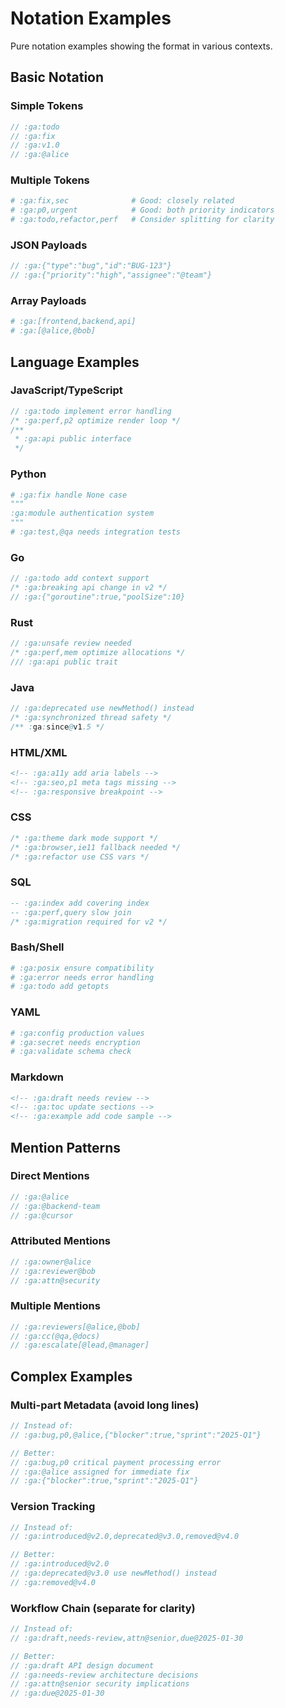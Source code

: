 # Notation Examples
<!-- :ga:tldr Pure notation examples showing format in various contexts -->
<!-- :ga:notation Examples of grep-anchor notation across languages -->

Pure notation examples showing the format in various contexts.

## Basic Notation

### Simple Tokens
```javascript
// :ga:todo
// :ga:fix
// :ga:v1.0
// :ga:@alice
```

### Multiple Tokens
```python
# :ga:fix,sec              # Good: closely related
# :ga:p0,urgent            # Good: both priority indicators
# :ga:todo,refactor,perf   # Consider splitting for clarity
```

### JSON Payloads
```go
// :ga:{"type":"bug","id":"BUG-123"}
// :ga:{"priority":"high","assignee":"@team"}
```

### Array Payloads
```ruby
# :ga:[frontend,backend,api]
# :ga:[@alice,@bob]
```

## Language Examples

### JavaScript/TypeScript
```javascript
// :ga:todo implement error handling
/* :ga:perf,p2 optimize render loop */
/** 
 * :ga:api public interface
 */
```

### Python
```python
# :ga:fix handle None case
"""
:ga:module authentication system
"""
# :ga:test,@qa needs integration tests
```

### Go
```go
// :ga:todo add context support
/* :ga:breaking api change in v2 */
// :ga:{"goroutine":true,"poolSize":10}
```

### Rust
```rust
// :ga:unsafe review needed
/* :ga:perf,mem optimize allocations */
/// :ga:api public trait
```

### Java
```java
// :ga:deprecated use newMethod() instead
/* :ga:synchronized thread safety */
/** :ga:since@v1.5 */
```

### HTML/XML
```html
<!-- :ga:a11y add aria labels -->
<!-- :ga:seo,p1 meta tags missing -->
<!-- :ga:responsive breakpoint -->
```

### CSS
```css
/* :ga:theme dark mode support */
/* :ga:browser,ie11 fallback needed */
/* :ga:refactor use CSS vars */
```

### SQL
```sql
-- :ga:index add covering index
-- :ga:perf,query slow join
/* :ga:migration required for v2 */
```

### Bash/Shell
```bash
# :ga:posix ensure compatibility
# :ga:error needs error handling
# :ga:todo add getopts
```

### YAML
```yaml
# :ga:config production values
# :ga:secret needs encryption
# :ga:validate schema check
```

### Markdown
```markdown
<!-- :ga:draft needs review -->
<!-- :ga:toc update sections -->
<!-- :ga:example add code sample -->
```

## Mention Patterns

### Direct Mentions
```javascript
// :ga:@alice
// :ga:@backend-team
// :ga:@cursor
```

### Attributed Mentions
```javascript
// :ga:owner@alice
// :ga:reviewer@bob
// :ga:attn@security
```

### Multiple Mentions
```javascript
// :ga:reviewers[@alice,@bob]
// :ga:cc(@qa,@docs)
// :ga:escalate[@lead,@manager]
```

## Complex Examples

### Multi-part Metadata (avoid long lines)
```javascript
// Instead of:
// :ga:bug,p0,@alice,{"blocker":true,"sprint":"2025-Q1"}

// Better:
// :ga:bug,p0 critical payment processing error
// :ga:@alice assigned for immediate fix
// :ga:{"blocker":true,"sprint":"2025-Q1"}
```

### Version Tracking
```javascript
// Instead of:
// :ga:introduced@v2.0,deprecated@v3.0,removed@v4.0

// Better:
// :ga:introduced@v2.0
// :ga:deprecated@v3.0 use newMethod() instead  
// :ga:removed@v4.0
```

### Workflow Chain (separate for clarity)
```javascript
// Instead of:
// :ga:draft,needs-review,attn@senior,due@2025-01-30

// Better:
// :ga:draft API design document
// :ga:needs-review architecture decisions
// :ga:attn@senior security implications
// :ga:due@2025-01-30
```